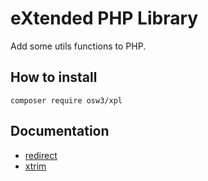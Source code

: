 # eXtended PHP Library

Add some utils functions to PHP.

## How to install

```shell
composer require osw3/xpl
```

## Documentation

- [redirect](documentation/redirect.md)
- [xtrim](documentation/xtrim.md)